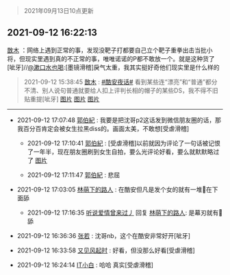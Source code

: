 > 2021年09月13日10点更新
<link rel="stylesheet" href="https://cdn.jsdelivr.net/gh/taotie6/sampleJSON@main/css/photo_show.css">
<meta name="referrer" content="no-referrer" />


 ## 2021-09-12 16:22:13 

 [㪚木](https://www.coolapk.com/feed/29937240?shareKey=MzE0MTE3MzExY2QxNjEzZGMxMTA~) ：网络上遇到正常的事，发现没靶子打都要自己立个靶子重拳出击当批小将，但现实里遇到真的不正常的事，唯唯诺诺的P都不敢放一个。就是这种货了[呲牙]//<a class="feed-link-uname" href="/u/漱口水也喝">@漱口水也喝</a>:[墨镜滑稽]戾气太重，我其实挺好奇他们现实里是什么样的 

<div class="album">
</div>

> 2021-09-12 15:38:45 
> [㪚木](https://www.coolapk.com/feed/29936359?shareKey=MzEyMTQ2NDE3MGJiNjEzZGMxMTA~) : <a class="feed-link-tag" href="/t/酷安夜话?type=0">#酷安夜话#</a> 看到某些连“漂亮”和“普通”都分不清、别人说句普通就要给人扣上评判长相的帽子的某些DS，我不得不旧贴重提[呲牙] 
[图片](http://image.coolapk.com/feed/2021/0912/15/1081091_42fe100d_2251_7203@1080x3655.png)
[图片](http://image.coolapk.com/feed/2021/0912/15/1081091_91afc0a6_2251_7205@1080x3564.png)
[图片](http://image.coolapk.com/feed/2021/0912/15/1081091_9af38db2_2324_0767@1080x2340.jpeg)

 ------- 

- 2021-09-12 17:07:48 [郭伯紀](uid=2859803) : 我要是把沈哥p2这话发到微信朋友圈的话，那我百分百肯定会被女生拉黑diss的。画面太美，不敢想[受虐滑稽] 

    - 2021-09-12 17:10:41 [郭伯紀](uid=2859803) : [受虐滑稽]以前就因为评论了一句话被记恨了一年半，现在朋友圈刷到女生自拍，要么光评论好看，要么就默默略过了 [图片](http://image.coolapk.com/feed/2021/0912/17/2859803_0e4dc3a7_7839_6813@737x1057.jpeg)

    - 2021-09-12 17:11:47 [郭伯紀](uid=2859803) : 悲屈 

- 2021-09-12 17:03:05 [林萌下的路人](uid=900430) : 在酷安但凡是发个女的就有一堆🐶在下面舔 

    - 2021-09-12 17:16:35 [听说爱情曾来过丿](uid=3065143) 回复 [林萌下的路人](uid=900430): 是幕刃就有🐶舔 

- 2021-09-12 16:36:36 [张若](uid=996034) : 沈哥nb，这个在酷安非常好开[呲牙] 

- 2021-09-12 16:33:58 [又见风起时](uid=2020922) : 好看，但没那么好看[受虐滑稽] 

- 2021-09-12 16:24:14 [IT小白](uid=1002886) : 哈哈 真实[受虐滑稽] 

